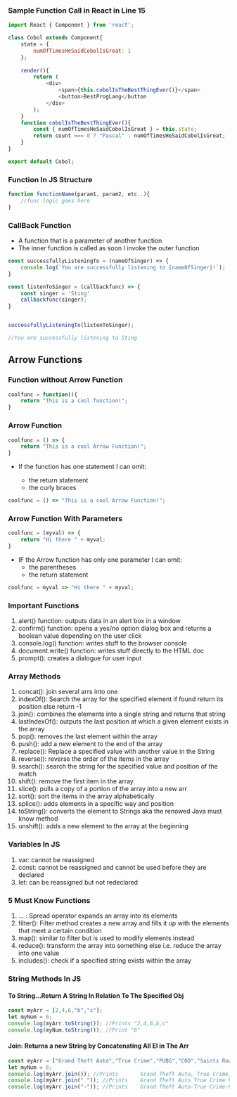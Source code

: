 ### Sample Function Call in React in Line 15


```js
import React { Component } from 'react';

class Cobol extends Component{
	state = {
		numOfTimesHeSaidCobolIsGreat: 1
	};
	
	render(){
		return (
			<div>
				<span>{this.cobolIsTheBestThingEver()}</span>
				<button>BestProgLang</button
			</div>
		);
	}
	function cobolIsTheBestThingEver(){
		const { numOfTimesHeSaidCobolIsGreat } = this.state;
		return count === 0 ? "Pascal" : numOfTimesHeSaidCobolIsGreat;
	}
}	

export default Cobol;
```


### Function In JS Structure

```js
function functionName(param1, param2, etc..){
	//func logic goes here
}
```

### CallBack Function 

- A function that is a parameter of another function 
- The inner function is called as soon I invoke the outer function

```js
const successfullyListeningTo = (nameOfSinger) => {
	console.log(`You are successfully listening to {nameOfSinger}!`);
}

const listenToSinger = (callbackfunc) => {
	const singer = 'Sting'
	callbackfunc(singer);
}


successfullyListeningTo(listenToSinger);

//You are successfully listening to Sting
```

## Arrow Functions

### Function without Arrow Function

```js
coolfunc = function(){
	return "This is a cool function!";
}
```

### Arrow Function

```js
coolfunc = () => {
	return "This is a cool Arrow Function!";
}

```

- If the function has one statement I can omit:
	
	- the return statement
	- the curly braces

```js
coolfunc = () => "This is a cool Arrow Function!";
```


### Arrow Function With Parameters

```js
coolfunc = (myval) => {
	return "Hi there " + myval;
}
```

- IF the Arrow function has only one parameter I can omit:
	- the parentheses
	- the return statement
```js
coolfunc = myval => "Hi there " + myval;
```


### Important Functions

1. alert() function: outputs data in an alert box in a window
2. confirm() function: opens a yes/no option dialog box and returns a boolean value depending on the user click
3. console.log() function: writes stuff to the browser console
4. document.write() function: writes stuff directly to the HTML doc
5. prompt(): creates a dialogue for user input


### Array Methods

1. concat(): join several arrs into one
2. indexOf(): Search the array for the specified element if found return its position else return -1 
3. join(): combines the elements into a single string and returns that string
4. lastIndexOf(): outputs the last position at which a given element exists in the array
5. pop(): removes the last element within the array
6. push(): add a new element to the end of the array
7. replace(): Replace a specified value with another value in the String
8. reverse(): reverse the order of the items in the array
9. search(): search the string for the specified value and position of the match
10. shift(): remove the first item in the array
11. slice(): pulls a copy of a portion of the array into a new arr
12. sort(): sort the items in the array alphabetically
13. splice(): adds elements in a specific way and position 
14. toString(): converts the element to Strings aka the renowed Java must know method
15. unshift(): adds a new element to the array at the beginning


### Variables In JS

1. var: cannot be reassigned
2. const: cannot be reassigned and cannot be used before they are declared
3. let: can be reassigned but not redeclared

### 5 Must Know Functions

1. ... : Spread operator expands an array into its elements
2. filter(): Filter method creates a new array and fills it up with the elements that meet a certain condition
3. map(): similar to filter but is used to modify elements instead
4. reduce(): transform the array into something else i.e. reduce the array into one value 
5. includes(): check if a specified string exists within the array


### String Methods In JS

#### To String...Return A String In Relation To The Specified Obj
```js
const myArr = [2,4,6,"b","c"];
let myNum = 6;
console.log(myArr.toString()); //Prints "2,4,6,b,c"
console.log(myNum.toString()); //Print "6"
```


#### Join: Returns a new String by Concatenating All El in The Arr
```js
const myArr = ["Grand Theft Auto","True Crime","PUBG","COD","Saints Row"];
let myNum = 6;
console.log(myArr.join()); //Prints       Grand Theft Auto, True Crime, PUBG,COD, Saints Row
console.log(myArr.join(" ")); //Prints    Grand Theft Auto True Crime PUBG COD Saints Row
console.log(myArr.join("-")); //Prints    Grand Theft Auto-True Crime-PUBG-COD-Saints Row
```